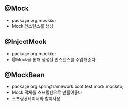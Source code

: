 ## @Mock
- package org.mockito;
- Mock 인스턴스를 생성

## @InjectMock
- package org.mockito;
- @Mock을 통해 생성된 인스턴스를 주입해준다

## @MockBean
- package org.springframework.boot.test.mock.mockito;
- Mock 객체를 스프링빈으로 만들어준다
- 스프링컨테이너와 함께사용
